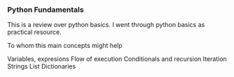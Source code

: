 ### Python Fundamentals

This is a review over python basics.
I went through python basics as practical resource.

To whom this main concepts might help

Variables, expresions 
Flow of execution
Conditionals and recursion
Iteration 
Strings
List 
Dictionaries
